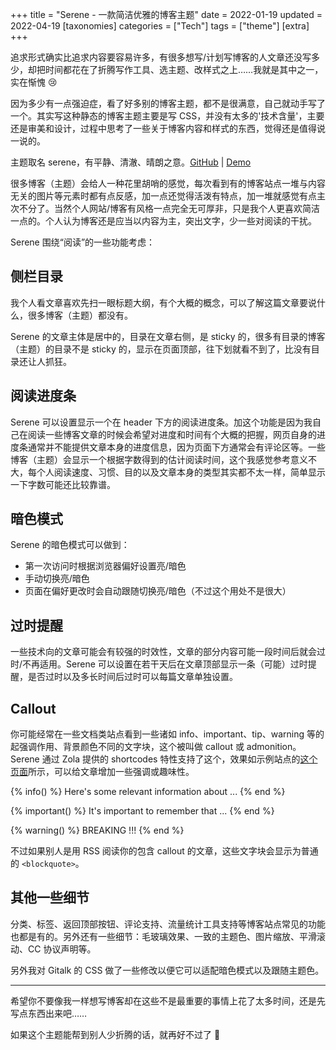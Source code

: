 +++
title = "Serene - 一款简洁优雅的博客主题"
date = 2022-01-19
updated = 2022-04-19
[taxonomies]
categories = ["Tech"]
tags = ["theme"]
[extra]
+++

追求形式确实比追求内容要容易许多，有很多想写/计划写博客的人文章还没写多少，却把时间都花在了折腾写作工具、选主题、改样式之上……我就是其中之一，实在惭愧 😢

因为多少有一点强迫症，看了好多别的博客主题，都不是很满意，自己就动手写了一个。其实写这种静态的博客主题主要是写 CSS，并没有太多的'技术含量'，主要还是审美和设计，过程中思考了一些关于博客内容和样式的东西，觉得还是值得说一说的。

<!-- more -->

主题取名 serene，有平静、清澈、晴朗之意。[GitHub](https://github.com/isunjn/serene) | [Demo](https://serene-demo-site.vercel.app)

很多博客（主题）会给人一种花里胡哨的感觉，每次看到有的博客站点一堆与内容无关的图片等元素时都有点反感，加一点还觉得活泼有特点，加一堆就感觉有点主次不分了。当然个人网站/博客有风格一点完全无可厚非，只是我个人更喜欢简洁一点的。个人认为博客还是应当以内容为主，突出文字，少一些对阅读的干扰。

Serene 围绕“阅读”的一些功能考虑：

## 侧栏目录

我个人看文章喜欢先扫一眼标题大纲，有个大概的概念，可以了解这篇文章要说什么，很多博客（主题）都没有。

Serene 的文章主体是居中的，目录在文章右侧，是 sticky 的，很多有目录的博客（主题）的目录不是 sticky 的，显示在页面顶部，往下划就看不到了，比没有目录还让人抓狂。

## 阅读进度条

Serene 可以设置显示一个在 header 下方的阅读进度条。加这个功能是因为我自己在阅读一些博客文章的时候会希望对进度和时间有个大概的把握，网页自身的进度条通常并不能提供文章本身的进度信息，因为页面下方通常会有评论区等。一些博客（主题）会显示一个根据字数得到的估计阅读时间，这个我感觉参考意义不大，每个人阅读速度、习惯、目的以及文章本身的类型其实都不太一样，简单显示一下字数可能还比较靠谱。

## 暗色模式

Serene 的暗色模式可以做到：

- 第一次访问时根据浏览器偏好设置亮/暗色
- 手动切换亮/暗色
- 页面在偏好更改时会自动跟随切换亮/暗色（不过这个用处不是很大）

## 过时提醒

一些技术向的文章可能会有较强的时效性，文章的部分内容可能一段时间后就会过时/不再适用。Serene 可以设置在若干天后在文章顶部显示一条（可能）过时提醒，是否过时以及多长时间后过时可以每篇文章单独设置。

## Callout

你可能经常在一些文档类站点看到一些诸如 info、important、tip、warning 等的起强调作用、背景颜色不同的文字块，这个被叫做 callout 或 admonition。Serene 通过 Zola 提供的 shortcodes 特性支持了这个，效果如示例站点的[这个页面](https://serene-demo-site.vercel.app/blog/admonitions/)所示，可以给文章增加一些强调或趣味性。

{% info() %}
Here's some relevant information about ...
{% end %}

{% important() %}
It's important to remember that ...
{% end %}

{% warning() %}
BREAKING !!!
{% end %}

不过如果别人是用 RSS 阅读你的包含 callout 的文章，这些文字块会显示为普通的 `<blockquote>`。

## 其他一些细节

分类、标签、返回顶部按钮、评论支持、流量统计工具支持等博客站点常见的功能也都是有的。另外还有一些细节：毛玻璃效果、一致的主题色、图片缩放、平滑滚动、CC 协议声明等。

另外我对 Gitalk 的 CSS 做了一些修改以便它可以适配暗色模式以及跟随主题色。

---

希望你不要像我一样想写博客却在这些不是最重要的事情上花了太多时间，还是先写点东西出来吧……

如果这个主题能帮到别人少折腾的话，就再好不过了 🥲
